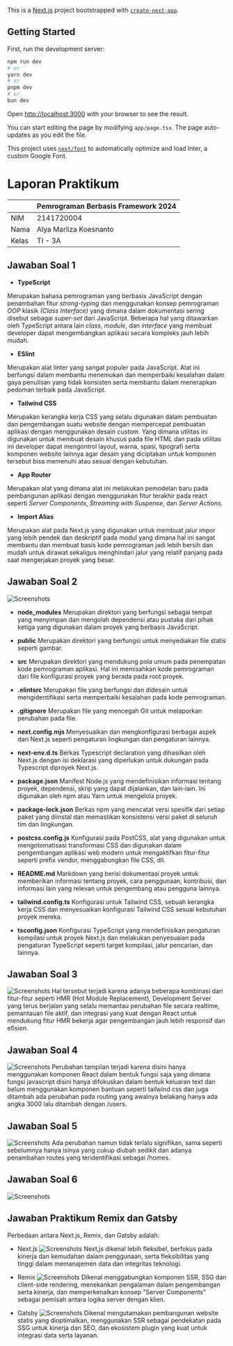 This is a [Next.js](https://nextjs.org/) project bootstrapped with [`create-next-app`](https://github.com/vercel/next.js/tree/canary/packages/create-next-app).

## Getting Started

First, run the development server:

```bash
npm run dev
# or
yarn dev
# or
pnpm dev
# or
bun dev
```

Open [http://localhost:3000](http://localhost:3000) with your browser to see the result.

You can start editing the page by modifying `app/page.tsx`. The page auto-updates as you edit the file.

This project uses [`next/font`](https://nextjs.org/docs/basic-features/font-optimization) to automatically optimize and load Inter, a custom Google Font.

# **Laporan Praktikum**

|  | Pemrograman Berbasis Framework 2024 |
|--|--|
| NIM | 2141720004 |
| Nama | Alya Marliza Koesnanto |
| Kelas | TI - 3A |

## **Jawaban Soal 1**
* **TypeScript**

Merupakan bahasa pemrograman yang berbasis JavaScript dengan penambahan fitur _strong-typing_ dan menggunakan konsep pemrograman _OOP_ klasik _(Class Interface)_ yang dimana dalam dokumentasi sering disebut sebagai _super-set_ dari JavaScript. Beberapa hal yang ditawarkan oleh TypeScript antara lain _class_, _module_, dan _interface_ yang membuat developer dapat mengembangkan aplikasi secara kompleks jauh lebih mudah.

* **ESlint**

Merupakan alat linter yang sangat populer pada JavaScript. Alat ini berfungsi dalam membantu menemukan dan memperbaiki kesalahan dalam gaya penulisan yang tidak konsisten serta membantu dalam menerapkan pedoman terbaik pada JavaScript.


* **Tailwind CSS**

Merupakan kerangka kerja CSS yang selalu digunakan dalam pembuatan dan pengembangan suatu website dengan mempercepat pembuatan aplikasi dengan menggunakan desain _custom_. Yang dimana utilitas ini digunakan untuk membuat desain khusus pada file HTML dan pada utilitas ini developer dapat mengontrol layout, warna, spasi, tipografi serta komponen website lainnya agar desain yang diciptakan untuk komponen tersebut bisa memenuhi atau sesuai dengan kebutuhan.

* **App Router**

Merupakan alat yang dimana alat ini melakukan pemodelan baru pada pembangunan aplikasi dengan menggunakan fitur terakhir pada react seperti _Server Components_, _Streaming with Suspense_, dan _Server Actions_.

* **Import Alias**

Merupakan alat pada Next.js yang digunakan untuk membuat jalur impor yang lebih pendek dan deskriptif pada modul yang dimana hal ini sangat membantu dan membuat basis kode pemrograman jadi lebih bersih dan mudah untuk dirawat sekaligus menghindari jalur yang relatif panjang pada saat mengerjakan proyek yang besar.

## **Jawaban Soal 2**

![Screenshots](assets-report/01.png)

* **node_modules**
Merupakan direktori yang berfungsi sebagai tempat yang menyimpan dan mengolah dependensi atau pustaka dari pihak ketiga yang digunakan dalam proyek yang berbasis JavaScript.

* **public**
Merupakan direktori yang berfungsi untuk menyediakan file statis seperti gambar.

* **src**
Merupakan direktori yang mendukung pola umum pada penempatan kode pemrograman aplikasi. Hal ini memisahkan kode pemrograman dari file konfigurasi proyek yang berada pada root proyek.

* **.elintsrc**
Merupakan file yang berfungsi dan didesain untuk mengidentifikasi serta memperbaiki kesalahan pada kode pemrograman.

* **.gitignore**
Merupakan file yang mencegah Git untuk melaporkan perubahan pada file.

* **next.config.mjs**
Menyesuaikan dan mengkonfigurasi berbagai aspek dari Next.js seperti pengaturan lingkungan dan pengaturan lainnya.

* **next-env.d.ts**
Berkas Typescript declaration yang dihasilkan oleh Next.js dengan isi deklarasi yang diperlukan untuk dukungan pada Typescript diproyek Next.js.

* **package.json**
Manifest Node.js yang mendefinisikan informasi tentang proyek, dependensi, skrip yang dapat dijalankan, dan lain-lain. Ini digunakan oleh npm atau Yarn untuk mengelola proyek.

* **package-lock.json**
Berkas npm yang mencatat versi spesifik dari setiap paket yang diinstal dan memastikan konsistensi versi paket di seluruh tim dan lingkungan.

* **postcss.config.js**
Konfigurasi pada PostCSS, alat yang digunakan untuk mengotomatisasi transformasi CSS dan digunakan dalam pengembangan aplikasi web modern untuk mengaktifkan fitur-fitur seperti prefix vendor, menggabungkan file CSS, dll.

* **README.md**
Markdown yang berisi dokumentasi proyek untuk memberikan informasi tentang proyek, cara penggunaan, kontribusi, dan informasi lain yang relevan untuk pengembang atau pengguna lainnya.

* **tailwind.config.ts**
Konfigurasi untuk Tailwind CSS, sebuah kerangka kerja CSS dan menyesuaikan konfigurasi Tailwind CSS sesuai kebutuhan proyek mereka.

* **tsconfig.json**
Konfigurasi TypeScript yang mendefinisikan pengaturan kompilasi untuk proyek Next.js dan melakukan penyesuaian pada pengaturan TypeScript seperti target kompilasi, jalur pencarian, dan lainnya.


## **Jawaban Soal 3**
![Screenshots](assets-report/02.png)
Hal tersebut terjadi karena adanya beberapa kombinasi dari fitur-fitur seperti HMR (Hot Module Replacement), Development Server yang terus berjalan yang selalu memantau perubahan file secara realtime, pemantauan file aktif, dan integrasi yang kuat dengan React untuk mendukung fitur HMR bekerja agar pengembangan jauh lebih responsif dan efisien.

## **Jawaban Soal 4**
![Screenshots](assets-report/05.png)
Perubahan tampilan terjadi karena disini hanya menggunakan komponen React dalam bentuk fungsi saja yang dimana fungsi javascript disini hanya difokuskan dalam bentuk keluaran text dan belum menggunakan komponen bantuan seperti tailwind css dan juga ditambah ada perubahan pada routing yang awalnya belakang hanya ada angka 3000 lalu ditambah dengan /users.

## **Jawaban Soal 5**
![Screenshots](assets-report/06.png)
Ada perubahan namun tidak terlalu signifikan, sama seperti sebelumnya hanya isinya yang cukup diubah sedikit dan adanya penambahan routes yang teridentifikasi sebagai /homes.

## **Jawaban Soal 6**
![Screenshots](assets-report/07.png)

## **Jawaban Praktikum Remix dan Gatsby**
Perbedaan antara Next.js, Remix, dan Gatsby adalah:
* Next.js
![Screenshots](assets-report/02.png)
Next,js dikenal lebih fleksibel, berfokus pada kinerja dan kemudahan dalam penggunaan, serta fleksibilitas yang tinggi dalam memanajemen data dan integritas teknologi.

* Remix
![Screenshots](assets-report/03.png)
Dikenal menggabungkan komponen SSR, SSG dan client-side rendering, menekankan pengalaman dalam pengembangan serta kinerja, dan memperkenalkan konsep "Server Components" sebagai pemisah antara logika server dengan klien.

* Gatsby
![Screenshots](assets-report/04.png)
Dikenal mengutamakan pembangunan website statis yang dioptimalkan, menggunakan SSR sebagai pendekatan pada SSG untuk kinerja dan SEO, dan ekosistem plugin yang kuat untuk integrasi data serta layanan.
